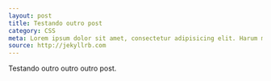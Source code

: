 ```yaml
---
layout: post
title: Testando outro post
category: CSS
meta: Lorem ipsum dolor sit amet, consectetur adipisicing elit. Harum molestiae ea, facere praesentium dolorum cum obcaecati repellat. Suscipit, repudiandae doloribus!
source: http://jekyllrb.com
---
```


Testando outro outro outro post.
